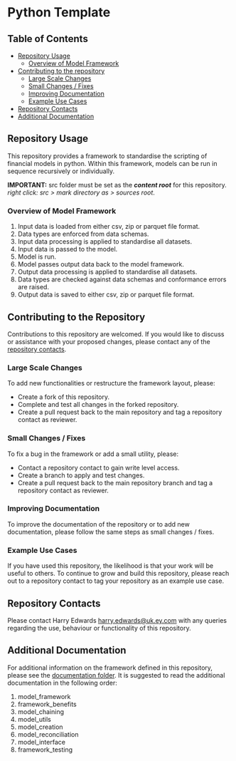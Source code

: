 # Python Template


## Table of Contents
* [Repository Usage](#repository-usage)
  * [Overview of Model Framework](#overview-of-model-framework)
* [Contributing to the repository](#contributing-to-the-repository)
  * [Large Scale Changes](#large-scale-changes)
  * [Small Changes / Fixes](#small-changes--fixes)
  * [Improving Documentation](#improving-documentation)
  * [Example Use Cases](#example-use-cases)
* [Repository Contacts](#repository-contacts)
* [Additional Documentation](#additional-documentation)

## Repository Usage
This repository provides a framework to standardise the scripting of financial 
models in python. Within this framework, models can be run in sequence recursively
or individually.

**IMPORTANT:** src folder must be set as the **_content root_** for this repository.
_right click: src > mark directory as > sources root_.

### Overview of Model Framework
1. Input data is loaded from either csv, zip or parquet file format.
2. Data types are enforced from data schemas.
3. Input data processing is applied to standardise all datasets.
4. Input data is passed to the model.
5. Model is run.
6. Model passes output data back to the model framework.
7. Output data processing is applied to standardise all datasets.
8. Data types are checked against data schemas and conformance errors are raised.
9. Output data is saved to either csv, zip or parquet file format.

## Contributing to the Repository
Contributions to this repository are welcomed. If you would like to discuss or
assistance with your proposed changes, please contact any of the 
[repository contacts](#repository-contacts).

### Large Scale Changes
To add new functionalities or restructure the framework layout, please:
* Create a fork of this repository.
* Complete and test all changes in the forked repository.
* Create a pull request back to the main repository and tag a repository contact as reviewer.

### Small Changes / Fixes
To fix a bug in the framework or add a small utility, please:
* Contact a repository contact to gain write level access.
* Create a branch to apply and test changes.
* Create a pull request back to the main repository branch and tag a repository contact as reviewer.

### Improving Documentation
To improve the documentation of the repository or to add new documentation, please 
follow the same steps as small changes / fixes.

### Example Use Cases
If you have used this repository, the likelihood is that your work will be useful to others.
To continue to grow and build this repository, please reach out to a repository contact
to tag your repository as an example use case.

## Repository Contacts
Please contact Harry Edwards [harry.edwards@uk.ey.com](mailto:harry.edwards@uk.ey.com) 
with any queries regarding the use, behaviour or functionality of this repository.

## Additional Documentation
For additional information on the framework defined in this repository, please see the 
[documentation folder](https://github.com/hledwards33/python-template/tree/master/documentation). It is suggested to read the additional documentation in the 
following order:
1. model_framework
2. framework_benefits
3. model_chaining
4. model_utils
5. model_creation
6. model_reconciliation
7. model_interface
8. framework_testing